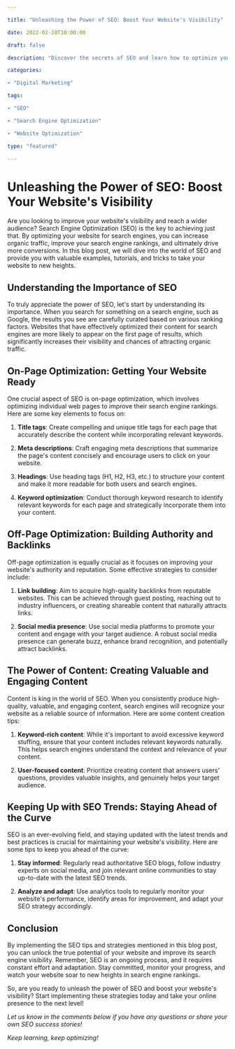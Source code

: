 ```yaml
---

title: "Unleashing the Power of SEO: Boost Your Website's Visibility"

date: 2022-02-28T10:00:00

draft: false

description: "Discover the secrets of SEO and learn how to optimize your website for better search engine rankings."

categories: 

- "Digital Marketing"

tags: 

- "SEO"

- "Search Engine Optimization"

- "Website Optimization"

type: "featured"

---
```


# Unleashing the Power of SEO: Boost Your Website's Visibility

Are you looking to improve your website's visibility and reach a wider audience? Search Engine Optimization (SEO) is the key to achieving just that. By optimizing your website for search engines, you can increase organic traffic, improve your search engine rankings, and ultimately drive more conversions. In this blog post, we will dive into the world of SEO and provide you with valuable examples, tutorials, and tricks to take your website to new heights.

## Understanding the Importance of SEO

To truly appreciate the power of SEO, let's start by understanding its importance. When you search for something on a search engine, such as Google, the results you see are carefully curated based on various ranking factors. Websites that have effectively optimized their content for search engines are more likely to appear on the first page of results, which significantly increases their visibility and chances of attracting organic traffic.

## On-Page Optimization: Getting Your Website Ready

One crucial aspect of SEO is on-page optimization, which involves optimizing individual web pages to improve their search engine rankings. Here are some key elements to focus on:

1. **Title tags**: Create compelling and unique title tags for each page that accurately describe the content while incorporating relevant keywords.

2. **Meta descriptions**: Craft engaging meta descriptions that summarize the page's content concisely and encourage users to click on your website.

3. **Headings**: Use heading tags (H1, H2, H3, etc.) to structure your content and make it more readable for both users and search engines.

4. **Keyword optimization**: Conduct thorough keyword research to identify relevant keywords for each page and strategically incorporate them into your content.

## Off-Page Optimization: Building Authority and Backlinks

Off-page optimization is equally crucial as it focuses on improving your website's authority and reputation. Some effective strategies to consider include:

1. **Link building**: Aim to acquire high-quality backlinks from reputable websites. This can be achieved through guest posting, reaching out to industry influencers, or creating shareable content that naturally attracts links.

2. **Social media presence**: Use social media platforms to promote your content and engage with your target audience. A robust social media presence can generate buzz, enhance brand recognition, and potentially attract backlinks.

## The Power of Content: Creating Valuable and Engaging Content

Content is king in the world of SEO. When you consistently produce high-quality, valuable, and engaging content, search engines will recognize your website as a reliable source of information. Here are some content creation tips:

1. **Keyword-rich content**: While it's important to avoid excessive keyword stuffing, ensure that your content includes relevant keywords naturally. This helps search engines understand the context and relevance of your content.

2. **User-focused content**: Prioritize creating content that answers users' questions, provides valuable insights, and genuinely helps your target audience.

## Keeping Up with SEO Trends: Staying Ahead of the Curve

SEO is an ever-evolving field, and staying updated with the latest trends and best practices is crucial for maintaining your website's visibility. Here are some tips to keep you ahead of the curve:

1. **Stay informed**: Regularly read authoritative SEO blogs, follow industry experts on social media, and join relevant online communities to stay up-to-date with the latest SEO trends.

2. **Analyze and adapt**: Use analytics tools to regularly monitor your website's performance, identify areas for improvement, and adapt your SEO strategy accordingly.

## Conclusion

By implementing the SEO tips and strategies mentioned in this blog post, you can unlock the true potential of your website and improve its search engine visibility. Remember, SEO is an ongoing process, and it requires constant effort and adaptation. Stay committed, monitor your progress, and watch your website soar to new heights in search engine rankings.

So, are you ready to unleash the power of SEO and boost your website's visibility? Start implementing these strategies today and take your online presence to the next level!

*Let us know in the comments below if you have any questions or share your own SEO success stories!*

*Keep learning, keep optimizing!*


